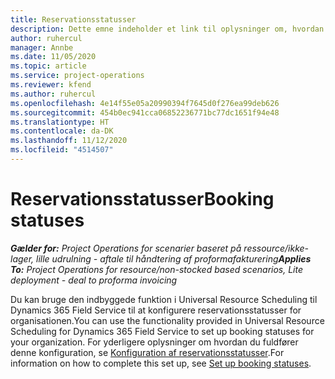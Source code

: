 ```yaml
---
title: Reservationsstatusser
description: Dette emne indeholder et link til oplysninger om, hvordan du konfigurerer reservationsstatusser i Project Operations.
author: ruhercul
manager: Annbe
ms.date: 11/05/2020
ms.topic: article
ms.service: project-operations
ms.reviewer: kfend
ms.author: ruhercul
ms.openlocfilehash: 4e14f55e05a20990394f7645d0f276ea99deb626
ms.sourcegitcommit: 454b0ec941cca06852236771bc77dc1651f94e48
ms.translationtype: HT
ms.contentlocale: da-DK
ms.lasthandoff: 11/12/2020
ms.locfileid: "4514507"
---
```

# <a name="booking-statuses"></a><span data-ttu-id="dcec7-103">Reservationsstatusser</span><span class="sxs-lookup"><span data-stu-id="dcec7-103">Booking statuses</span></span>

<span data-ttu-id="dcec7-104">_**Gælder for:** Project Operations for scenarier baseret på ressource/ikke-lager, lille udrulning - aftale til håndtering af proformafakturering_</span><span class="sxs-lookup"><span data-stu-id="dcec7-104">_**Applies To:** Project Operations for resource/non-stocked based scenarios, Lite deployment - deal to proforma invoicing_</span></span>

<span data-ttu-id="dcec7-105">Du kan bruge den indbyggede funktion i Universal Resource Scheduling til Dynamics 365 Field Service til at konfigurere reservationsstatusser for organisationen.</span><span class="sxs-lookup"><span data-stu-id="dcec7-105">You can use the functionality provided in Universal Resource Scheduling for Dynamics 365 Field Service to set up booking statuses for your organization.</span></span> <span data-ttu-id="dcec7-106">For yderligere oplysninger om hvordan du fuldfører denne konfiguration, se [Konfiguration af reservationsstatusser](https://docs.microsoft.com/dynamics365/field-service/set-up-booking-statuses).</span><span class="sxs-lookup"><span data-stu-id="dcec7-106">For information on how to complete this set up, see [Set up booking statuses](https://docs.microsoft.com/dynamics365/field-service/set-up-booking-statuses).</span></span>
